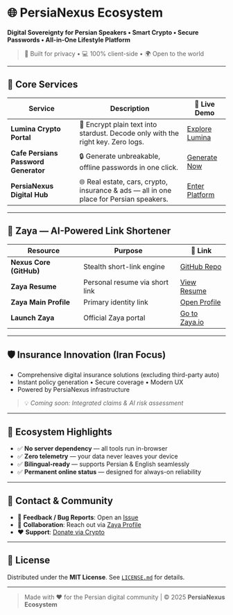 # 🌐 PersiaNexus Ecosystem  
**Digital Sovereignty for Persian Speakers • Smart Crypto • Secure Passwords • All-in-One Lifestyle Platform**

> 🔐 Built for privacy • 💻 100% client-side • 🌍 Open to the world

---

## 🚀 Core Services

| Service | Description | 🔗 Live Demo |
|--------|-------------|--------------|
| **Lumina Crypto Portal** | 🔮 Encrypt plain text into stardust. Decode only with the right key. Zero logs. | [Explore Lumina](https://techforall1373.github.io/lumina-crypto-portal/) |
| **Cafe Persians Password Generator** | 🔒 Generate unbreakable, offline passwords in one click. | [Generate Now](https://techforall1373.github.io/cafe-persians-password-gen/) |
| **PersiaNexus Digital Hub** | 🌐 Real estate, cars, crypto, insurance & ads — all in one place for Persian speakers. | [Enter Platform](https://techforall1373.github.io/PersiaNexus/) |

---

## 🔗 Zaya — AI-Powered Link Shortener

| Resource | Purpose | 🔗 Link |
|--------|--------|--------|
| **Nexus Core (GitHub)** | Stealth short-link engine | [GitHub Repo](https://github.com/TechForAll1373/Nexus-Core-Stealth-Links) |
| **Zaya Resume** | Personal resume via short link | [View Resume](https://zaya.io/wktr8) |
| **Zaya Main Profile** | Primary identity link | [Open Profile](https://zaya.io/irgcf) |
| **Launch Zaya** | Official Zaya portal | [Go to Zaya.io](https://zaya.io?token=IS5lbSF) |

---

## 🛡️ Insurance Innovation (Iran Focus)

- Comprehensive digital insurance solutions (excluding third-party auto)
- Instant policy generation • Secure coverage • Modern UX
- Powered by PersiaNexus infrastructure

> 💡 *Coming soon: Integrated claims & AI risk assessment*

---

## 💎 Ecosystem Highlights

- ✅ **No server dependency** — all tools run in-browser  
- ✅ **Zero telemetry** — your data never leaves your device  
- ✅ **Bilingual-ready** — supports Persian & English seamlessly  
- ✅ **Permanent online status** — designed for always-on reliability

---

## 🤝 Contact & Community

- 📩 **Feedback / Bug Reports**: Open an [Issue](https://github.com/TechForAll1373)  
- 💬 **Collaboration**: Reach out via [Zaya Profile](https://zaya.io/irgcf)  
- ❤️ **Support**: [Donate via Crypto](https://techforall1373.github.io/PersiaNexus/#support)

---

## 📜 License

Distributed under the **MIT License**. See [`LICENSE.md`](LICENSE.md) for details.

---

> Made with ❤️ for the Persian digital community | © 2025 **PersiaNexus Ecosystem**

